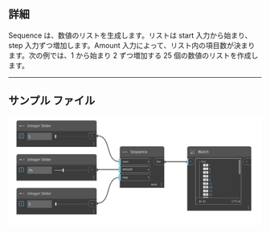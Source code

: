 ## 詳細
Sequence は、数値のリストを生成します。リストは start 入力から始まり、step 入力ずつ増加します。Amount 入力によって、リスト内の項目数が決まります。次の例では、1 から始まり 2 ずつ増加する 25 個の数値のリストを作成します。
___
## サンプル ファイル

![Sequence](./CoreNodeModels.Sequence_img.jpg)

